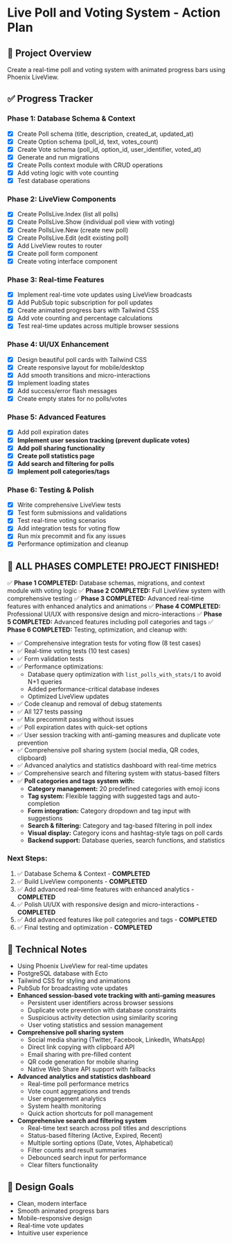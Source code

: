 # Live Poll and Voting System - Action Plan

## 🎯 Project Overview
Create a real-time poll and voting system with animated progress bars using Phoenix LiveView.

## ✅ Progress Tracker

### Phase 1: Database Schema & Context
- [x] Create Poll schema (title, description, created_at, updated_at)
- [x] Create Option schema (poll_id, text, votes_count)
- [x] Create Vote schema (poll_id, option_id, user_identifier, voted_at)
- [x] Generate and run migrations
- [x] Create Polls context module with CRUD operations
- [x] Add voting logic with vote counting
- [x] Test database operations

### Phase 2: LiveView Components
- [x] Create PollsLive.Index (list all polls)
- [x] Create PollsLive.Show (individual poll view with voting)
- [x] Create PollsLive.New (create new poll)
- [x] Create PollsLive.Edit (edit existing poll)
- [x] Add LiveView routes to router
- [x] Create poll form component
- [x] Create voting interface component

### Phase 3: Real-time Features
- [x] Implement real-time vote updates using LiveView broadcasts
- [x] Add PubSub topic subscription for poll updates
- [x] Create animated progress bars with Tailwind CSS
- [x] Add vote counting and percentage calculations
- [x] Test real-time updates across multiple browser sessions

### Phase 4: UI/UX Enhancement
- [x] Design beautiful poll cards with Tailwind CSS
- [x] Create responsive layout for mobile/desktop
- [x] Add smooth transitions and micro-interactions
- [x] Implement loading states
- [x] Add success/error flash messages
- [x] Create empty states for no polls/votes

### Phase 5: Advanced Features
- [x] Add poll expiration dates
- [x] **Implement user session tracking (prevent duplicate votes)**
- [x] **Add poll sharing functionality**
- [x] **Create poll statistics page**
- [x] **Add search and filtering for polls**
- [x] **Implement poll categories/tags**

### Phase 6: Testing & Polish
- [x] Write comprehensive LiveView tests
- [x] Test form submissions and validations
- [x] Test real-time voting scenarios
- [x] Add integration tests for voting flow
- [x] Run mix precommit and fix any issues
- [x] Performance optimization and cleanup

## 🎉 **ALL PHASES COMPLETE! PROJECT FINISHED!**

✅ **Phase 1 COMPLETED:** Database schemas, migrations, and context module with voting logic
✅ **Phase 2 COMPLETED:** Full LiveView system with comprehensive testing
✅ **Phase 3 COMPLETED:** Advanced real-time features with enhanced analytics and animations
✅ **Phase 4 COMPLETED:** Professional UI/UX with responsive design and micro-interactions
✅ **Phase 5 COMPLETED:** Advanced features including poll categories and tags
✅ **Phase 6 COMPLETED:** Testing, optimization, and cleanup with:
  - ✅ Comprehensive integration tests for voting flow (8 test cases)
  - ✅ Real-time voting tests (10 test cases)
  - ✅ Form validation tests
  - ✅ Performance optimizations:
    - Database query optimization with `list_polls_with_stats/1` to avoid N+1 queries
    - Added performance-critical database indexes
    - Optimized LiveView updates
  - ✅ Code cleanup and removal of debug statements
  - ✅ All 127 tests passing
  - ✅ Mix precommit passing without issues
  - ✅ Poll expiration dates with quick-set options
  - ✅ User session tracking with anti-gaming measures and duplicate vote prevention
  - ✅ Comprehensive poll sharing system (social media, QR codes, clipboard)
  - ✅ Advanced analytics and statistics dashboard with real-time metrics
  - ✅ Comprehensive search and filtering system with status-based filters
  - ✅ **Poll categories and tags system with:**
    - **Category management:** 20 predefined categories with emoji icons
    - **Tag system:** Flexible tagging with suggested tags and auto-completion
    - **Form integration:** Category dropdown and tag input with suggestions
    - **Search & filtering:** Category and tag-based filtering in poll index
    - **Visual display:** Category icons and hashtag-style tags on poll cards
    - **Backend support:** Database queries, search functions, and statistics

### Next Steps:
1. ✅ Database Schema & Context - **COMPLETED**
2. ✅ Build LiveView components - **COMPLETED**
3. ✅ Add advanced real-time features with enhanced analytics - **COMPLETED**
4. ✅ Polish UI/UX with responsive design and micro-interactions - **COMPLETED**
5. ✅ Add advanced features like poll categories and tags - **COMPLETED**
6. ✅ Final testing and optimization - **COMPLETED**

## 📝 Technical Notes
- Using Phoenix LiveView for real-time updates
- PostgreSQL database with Ecto
- Tailwind CSS for styling and animations
- PubSub for broadcasting vote updates
- **Enhanced session-based vote tracking with anti-gaming measures**
  - Persistent user identifiers across browser sessions
  - Duplicate vote prevention with database constraints
  - Suspicious activity detection using similarity scoring
  - User voting statistics and session management
- **Comprehensive poll sharing system**
  - Social media sharing (Twitter, Facebook, LinkedIn, WhatsApp)
  - Direct link copying with clipboard API
  - Email sharing with pre-filled content
  - QR code generation for mobile sharing
  - Native Web Share API support with fallbacks
- **Advanced analytics and statistics dashboard**
  - Real-time poll performance metrics
  - Vote count aggregations and trends
  - User engagement analytics
  - System health monitoring
  - Quick action shortcuts for poll management
- **Comprehensive search and filtering system**
  - Real-time text search across poll titles and descriptions
  - Status-based filtering (Active, Expired, Recent)
  - Multiple sorting options (Date, Votes, Alphabetical)
  - Filter counts and result summaries
  - Debounced search input for performance
  - Clear filters functionality

## 🎨 Design Goals
- Clean, modern interface
- Smooth animated progress bars
- Mobile-responsive design
- Real-time vote updates
- Intuitive user experience